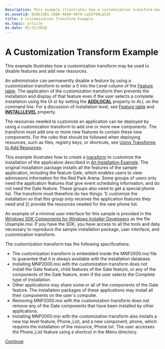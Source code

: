 ```yaml
---
Description: This example illustrates how a customization transform may be used to disable features and add new resources.
ms.assetid: 028b1d01-3b66-4640-98f9-ca33f90ca516
title: A Customization Transform Example
ms.topic: article
ms.date: 05/31/2018
---
```


# A Customization Transform Example

This example illustrates how a customization transform may be used to disable features and add new resources.

An administrator can permanently disable a feature by using a customization transform to enter a 0 into the Level column of the [Feature table](feature-table.md). The application of the customization transform then prevents the installation and display of that feature even if the user selects a complete installation using the UI or by setting the [**ADDLOCAL**](addlocal.md) property to ALL on the command line. For a discussion of installation level, see [Feature table](feature-table.md) and [**INSTALLLEVEL**](installlevel.md) property.

The resources needed to customize an application can be deployed by using a customization transform to add one or more new components. The transform must add one or more new features to contain these new components. For the rules that should be followed when deploying resources, such as files, registry keys, or shortcuts, see [Using Transforms to Add Resources](using-transforms-to-add-resources.md).

This example illustrates how to create a [transform](transforms.md) to customize the installation of the application described in [An Installation Example](an-installation-example.md). The original installation package installs all the features of the sample application, including the feature Gate, which enables users to view admissions information for the Red Park Arena. Some groups of users only need the application features that give event scheduling information, and do not need the Gate feature. These groups also need to get a special phone list. The transform must therefore do two things: 1) customize the installation so that this group only receives the application features they need and 2) provide the resources needed for the new phone list.

An example of a minimal user interface for this sample is provided in the [Windows SDK Components for Windows Installer Developers](platform-sdk-components-for-windows-installer-developers.md) as the file Uisample.msi. If you have the SDK, you have access to all the tools and data necessary to reproduce the sample installation package, user interface, and customization transform.

The customization transform has the following specifications:

-   The customization transform is embedded inside the MNP2000.msi file to guarantee that it is always available with the installation database.
-   Installing MNP2000.msi with the customization transform does not install the Gate feature, child features of the Gate feature, or any of the components of the Gate feature, even if the user selects the Complete type of installation.
-   Other applications may share some or all of the components of the Gate feature. The installation packages of these applications may install all their components on the user's computer.
-   Removing MNP2000.msi with the customization transform does not remove any of the Gate components that have been installed by other applications.
-   Installing MNP2000.msi with the customization transform also installs a new top level feature, Phone\_List, and a new component, phone, which requires the installation of the resource, Phone.txt. The user accesses the Phone\_List feature using a shortcut in the Menu directory.

[Continue](customizing-an-original-database.md)

 

 



